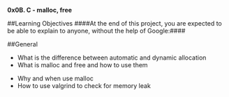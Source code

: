 **0x0B. C - malloc, free**

##Learning Objectives
####At the end of this project, you are expected to be able to explain to anyone, without the help of Google:####

##General
* What is the difference between automatic and dynamic allocation
* What is malloc and free and how to use them
- Why and when use malloc
- How to use valgrind to check for memory leak

